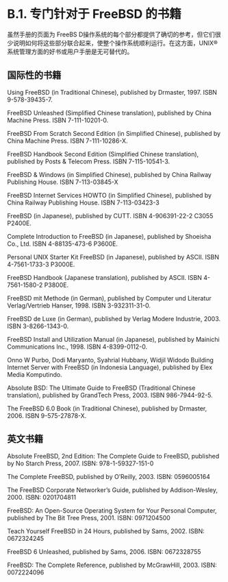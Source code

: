 # B.1. 专门针对于 FreeBSD 的书籍

虽然手册的页面为 FreeBS D操作系统的每个部分都提供了确切的参考，但它们很少说明如何将这些部分联合起来，使整个操作系统顺利运行。在这方面，UNIX® 系统管理方面的好书或用户手册是无可替代的。

## 国际性的书籍

Using FreeBSD (in Traditional Chinese), published by Drmaster, 1997. ISBN 9-578-39435-7.

FreeBSD Unleashed (Simplified Chinese translation), published by China Machine Press. ISBN 7-111-10201-0.

FreeBSD From Scratch Second Edition (in Simplified Chinese), published by China Machine Press. ISBN 7-111-10286-X.

FreeBSD Handbook Second Edition (Simplified Chinese translation), published by Posts & Telecom Press. ISBN 7-115-10541-3.

FreeBSD & Windows (in Simplified Chinese), published by China Railway Publishing House. ISBN 7-113-03845-X

FreeBSD Internet Services HOWTO (in Simplified Chinese), published by China Railway Publishing House. ISBN 7-113-03423-3

FreeBSD (in Japanese), published by CUTT. ISBN 4-906391-22-2 C3055 P2400E.

Complete Introduction to FreeBSD (in Japanese), published by Shoeisha Co., Ltd. ISBN 4-88135-473-6 P3600E.

Personal UNIX Starter Kit FreeBSD (in Japanese), published by ASCII. ISBN 4-7561-1733-3 P3000E.

FreeBSD Handbook (Japanese translation), published by ASCII. ISBN 4-7561-1580-2 P3800E.

FreeBSD mit Methode (in German), published by Computer und Literatur Verlag/Vertrieb Hanser, 1998. ISBN 3-932311-31-0.

FreeBSD de Luxe (in German), published by Verlag Modere Industrie, 2003. ISBN 3-8266-1343-0.

FreeBSD Install and Utilization Manual (in Japanese), published by Mainichi Communications Inc., 1998. ISBN 4-8399-0112-0.

Onno W Purbo, Dodi Maryanto, Syahrial Hubbany, Widjil Widodo Building Internet Server with FreeBSD (in Indonesia Language), published by Elex Media Komputindo.

Absolute BSD: The Ultimate Guide to FreeBSD (Traditional Chinese translation), published by GrandTech Press, 2003. ISBN 986-7944-92-5.

The FreeBSD 6.0 Book (in Traditional Chinese), published by Drmaster, 2006. ISBN 9-575-27878-X.

## 英文书籍

Absolute FreeBSD, 2nd Edition: The Complete Guide to FreeBSD, published by No Starch Press, 2007. ISBN: 978-1-59327-151-0

The Complete FreeBSD, published by O’Reilly, 2003. ISBN: 0596005164

The FreeBSD Corporate Networker’s Guide, published by Addison-Wesley, 2000. ISBN: 0201704811

FreeBSD: An Open-Source Operating System for Your Personal Computer, published by The Bit Tree Press, 2001. ISBN: 0971204500

Teach Yourself FreeBSD in 24 Hours, published by Sams, 2002. ISBN: 0672324245

FreeBSD 6 Unleashed, published by Sams, 2006. ISBN: 0672328755

FreeBSD: The Complete Reference, published by McGrawHill, 2003. ISBN: 0072224096
